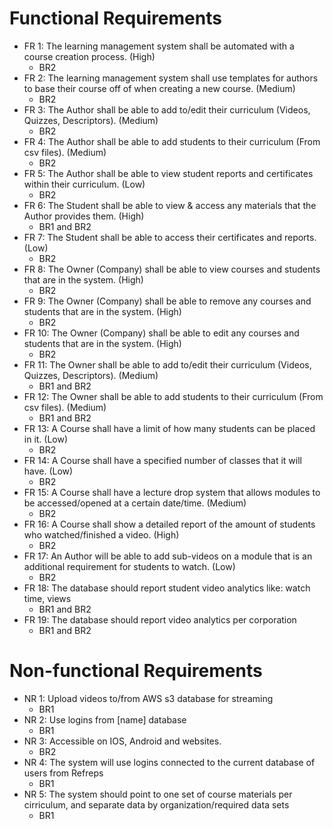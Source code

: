 # Functional Requirements
- FR 1: The learning management system shall be automated with a course creation process. (High)
  - BR2 
- FR 2: The learning management system shall use templates for authors to base their course off of when creating a new course. (Medium)
  - BR2
- FR 3: The Author shall be able to add to/edit their curriculum (Videos, Quizzes, Descriptors). (Medium)
  - BR2
- FR 4: The Author shall be able to add students to their curriculum (From csv files). (Medium)
  - BR2
- FR 5: The Author shall be able to view student reports and certificates within their curriculum. (Low)
  - BR2
- FR 6: The Student shall be able to view & access any materials that the Author provides them. (High)
  - BR1 and BR2
- FR 7: The Student shall be able to access their certificates and reports. (Low)
  - BR2
- FR 8: The Owner (Company) shall be able to view courses and students that are in the system. (High)
  - BR2
- FR 9: The Owner (Company) shall be able to remove any courses and students that are in the system. (High)
  - BR2
- FR 10: The Owner (Company) shall be able to edit any courses and students that are in the system. (High)
  - BR2
- FR 11: The Owner shall be able to add to/edit their curriculum (Videos, Quizzes, Descriptors). (Medium)
  - BR1 and BR2
- FR 12: The Owner shall be able to add students to their curriculum (From csv files). (Medium)
  - BR1 and BR2
- FR 13: A Course shall have a limit of how many students can be placed in it. (Low)
  - BR2
- FR 14: A Course shall have a specified number of classes that it will have. (Low)
  - BR2
- FR 15: A Course shall have a lecture drop system that allows modules to be accessed/opened at a certain date/time. (Medium)
  - BR2
- FR 16: A Course shall show a detailed report of the amount of students who watched/finished a video. (High)
  - BR2
- FR 17: An Author will be able to add sub-videos on a module that is an additional requirement for students to watch. (Low)
  - BR2
- FR 18: The database should report student video analytics like: watch time, views
  - BR1 and BR2
- FR 19: The database should report video analytics per corporation
  - BR1 and BR2



# Non-functional Requirements
- NR 1: Upload videos to/from AWS s3 database for streaming
  - BR1
- NR 2: Use logins from [name] database
  - BR1
- NR 3: Accessible on IOS, Android and websites.
  - BR2
- NR 4: The system will use logins connected to the current database of users from Refreps 
  - BR1
- NR 5: The system should point to one set of course materials per cirriculum, and separate data by organization/required data sets 
  - BR1
